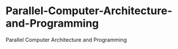 Parallel-Computer-Architecture-and-Programming
==============================================

Parallel Computer Architecture and Programming
